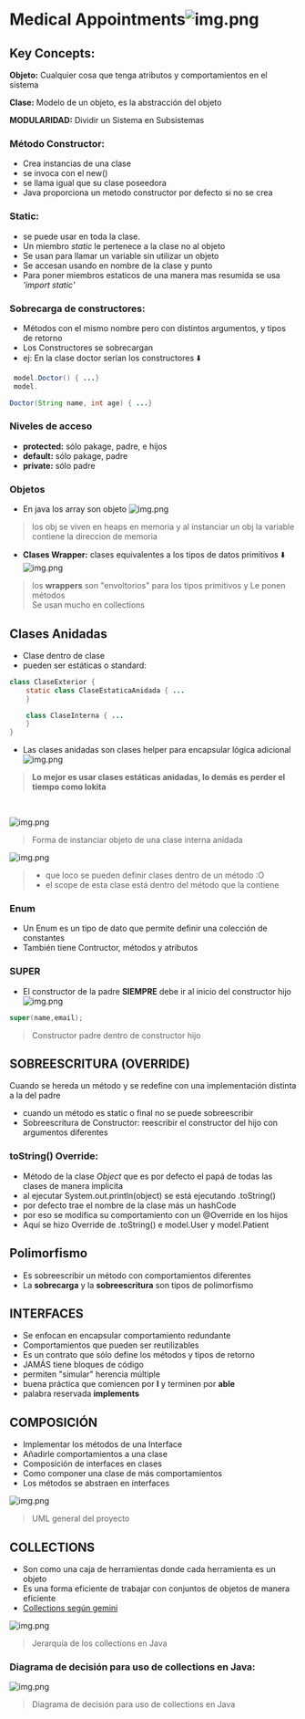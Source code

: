# Medical Appointments![img.png](img/aguanteJava.png)

## Key Concepts:

**Objeto:** Cualquier cosa que tenga atributos y comportamientos en el sistema

**Clase:** Modelo de un objeto, es la abstracción del objeto

**MODULARIDAD:** Dividir un Sistema en Subsistemas

### Método Constructor:

* Crea instancias de una clase
* se invoca con el new()
* se llama igual que su clase poseedora
* Java proporciona un metodo constructor por defecto si no se crea

### Static:

* se puede usar en toda la clase.
* Un miembro *static* le pertenece a la clase no al objeto
* Se usan para llamar un variable sin utilizar un objeto
* Se accesan usando en nombre de la clase y punto
* Para poner miembros estaticos de una manera mas resumida se usa *'import static'*

### Sobrecarga de constructores:

* Métodos con el mismo nombre pero con distintos argumentos, y tipos de retorno
* Los Constructores se sobrecargan
* ej: En la clase doctor serían los constructores ⬇️

```java
 model.Doctor() { ...}
 model.

Doctor(String name, int age) { ...}
```

### Niveles de acceso

* **protected:** sólo pakage, padre, e hijos
* **default:** sólo pakage, padre
* **private:** sólo padre

### Objetos

* En java los array son objeto
  ![img.png](img/objInMemory.png)

> los obj se viven en heaps en memoria y al instanciar un obj la variable contiene la direccion de memoria

* **Clases Wrapper:** clases equivalentes a los tipos de datos primitivos ⬇️
  ![img.png](img/wrapper.png)

> los **wrappers** son "envoltorios" para los tipos primitivos y Le ponen métodos <br>
> Se usan mucho en collections

## Clases Anidadas

* Clase dentro de clase
* pueden ser estáticas o standard:

```java
class ClaseExterior {
    static class ClaseEstaticaAnidada { ...
    }

    class ClaseInterna { ...
    }
}
```

* Las clases anidadas son clases helper para encapsular lógica adicional
  ![img.png]( img/exampleStaticNesting.png)

> **Lo mejor es usar clases estáticas anidadas, lo demás es perder el tiempo como lokita**

<br>


![img.png](img/claseInterna.png)
> Forma de instanciar objeto de una clase interna anidada


![img.png](img/claseLocalAMetodo.png)
> * que loco se pueden definir clases dentro de un método :O <br>
> * el scope de esta clase está dentro del método que la contiene

### Enum

* Un Enum es un tipo de dato que permite definir una colección de constantes
* También tiene Contructor, métodos y atributos

### SUPER

* El constructor de la padre **SIEMPRE** debe ir al inicio del constructor hijo
  ![img.png](img/SUPER.png)

```java
super(name,email);
```

> Constructor padre dentro de constructor hijo

## SOBREESCRITURA (OVERRIDE)

Cuando se hereda un método y se redefine con una implementación distinta a la del padre

* cuando un método es static o final no se puede sobreescribir
* Sobreescritura de Constructor: reescribir el constructor del hijo con argumentos diferentes

### toString() Override:

* Método de la clase *Object* que es por defecto el papá de todas las clases de manera implicita
* al ejecutar System.out.println(object) se está ejecutando .toString()
* por defecto trae el nombre de la clase más un hashCode
* por eso se modifica su comportamiento con un @Override en los hijos
* Aquí se hizo Override de .toString() e model.User y model.Patient

## Polimorfismo

* Es sobreescribir un método con comportamientos diferentes
* La **sobrecarga** y la **sobreescritura** son tipos de polimorfismo

## INTERFACES

* Se enfocan en encapsular comportamiento redundante
* Comportamientos que pueden ser reutilizables
* Es un contrato que sólo define los métodos y tipos de retorno
* JAMÁS tiene bloques de código
* permiten  "simular" herencia múltiple
* buena práctica que comiencen por **I** y terminen por **able**
* palabra reservada **implements**

## COMPOSICIÓN

* Implementar los métodos de una Interface
* Añadirle comportamientos a una clase
* Composición de interfaces en clases
* Como componer una clase de más comportamientos
* Los métodos se abstraen en interfaces

![img.png](img/uml.png)
> UML general del proyecto

## COLLECTIONS

* Son como una caja de herramientas donde cada herramienta es un objeto
* Es una forma eficiente de trabajar con conjuntos de objetos de manera eficiente
* [Collections según gemini ](https://g.co/gemini/share/2939feec743c)

![img.png](img/collections.png)
> Jerarquía de los collections en Java

### Diagrama de decisión para uso de collections en Java:

![img.png](img/decisionMapCollections.png)
> Diagrama de decisión para uso de collections en Java